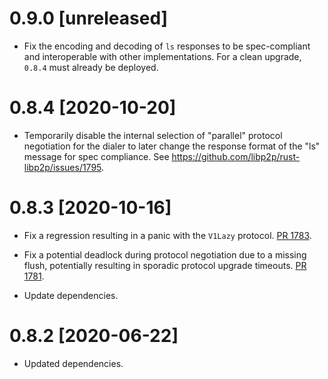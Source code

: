 # 0.9.0 [unreleased]

- Fix the encoding and decoding of `ls` responses to
  be spec-compliant and interoperable with other implementations.
  For a clean upgrade, `0.8.4` must already be deployed.

# 0.8.4 [2020-10-20]

- Temporarily disable the internal selection of "parallel" protocol
  negotiation for the dialer to later change the response format of the "ls"
  message for spec compliance. See https://github.com/libp2p/rust-libp2p/issues/1795.

# 0.8.3 [2020-10-16]

- Fix a regression resulting in a panic with the `V1Lazy` protocol.
  [PR 1783](https://github.com/libp2p/rust-libp2p/pull/1783).

- Fix a potential deadlock during protocol negotiation due
  to a missing flush, potentially resulting in sporadic protocol
  upgrade timeouts.
  [PR 1781](https://github.com/libp2p/rust-libp2p/pull/1781).

- Update dependencies.

# 0.8.2 [2020-06-22]

- Updated dependencies.
